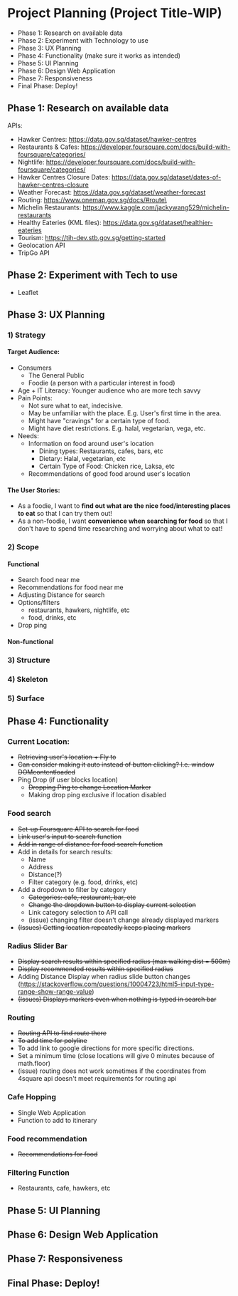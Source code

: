 # Project Planning (Project Title-WIP)

- Phase 1: Research on available data
- Phase 2: Experiment with Technology to use
- Phase 3: UX Planning
- Phase 4: Functionality (make sure it works as intended)
- Phase 5: UI Planning
- Phase 6: Design Web Application
- Phase 7: Responsiveness
- Final Phase: Deploy!

## Phase 1: Research on available data

APIs:
- Hawker Centres: https://data.gov.sg/dataset/hawker-centres
- Restaurants & Cafes: https://developer.foursquare.com/docs/build-with-foursquare/categories/
- Nightlife: https://developer.foursquare.com/docs/build-with-foursquare/categories/
- Hawker Centres Closure Dates: https://data.gov.sg/dataset/dates-of-hawker-centres-closure
- Weather Forecast: https://data.gov.sg/dataset/weather-forecast
- Routing: https://www.onemap.gov.sg/docs/#route\
- Michelin Restaurants: https://www.kaggle.com/jackywang529/michelin-restaurants
- Healthy Eateries (KML files): https://data.gov.sg/dataset/healthier-eateries
- Tourism: https://tih-dev.stb.gov.sg/getting-started
- Geolocation API
- TripGo API

## Phase 2: Experiment with Tech to use

- Leaflet

## Phase 3: UX Planning

### 1) Strategy

#### Target Audience:

- Consumers
  - The General Public
  - Foodie (a person with a particular interest in food)
- Age + IT Literacy: Younger audience who are more tech savvy
- Pain Points:
  - Not sure what to eat, indecisive.
  - May be unfamiliar with the place. E.g. User's first time in the area.
  - Might have "cravings" for a certain type of food.
  - Might have diet restrictions. E.g. halal, vegetarian, vega, etc.
- Needs:
  - Information on food around user's location
    - Dining types: Restaurants, cafes, bars, etc
    - Dietary: Halal, vegetarian, etc
    - Certain Type of Food: Chicken rice, Laksa, etc
  - Recommendations of good food around user's location

#### The User Stories:

<!-- format: as a (what), I want (goal) so that (benefit) -->

- As a foodie, I want to **find out what are the nice food/interesting places to eat** so that I can try them out!
- As a non-foodie, I want **convenience when searching for food** so that I don't have to spend time researching and worrying about what to eat!

### 2) Scope

#### Functional

- Search food near me
- Recommendations for food near me
- Adjusting Distance for search
- Options/filters
  - restaurants, hawkers, nightlife, etc
  - food, drinks, etc
- Drop ping

#### Non-functional

### 3) Structure

### 4) Skeleton

### 5) Surface

## Phase 4: Functionality

### Current Location:

- ~~Retrieving user's location + Fly to~~
- ~~Can consider making it auto instead of button clicking? I.e. window DOMcontentloaded~~
- Ping Drop (if user blocks location)
  - ~~Dropping Ping to change Location Marker~~
  - Making drop ping exclusive if location disabled

### Food search

- ~~Set-up Foursquare API to search for food~~
- ~~Link user's input to search function~~
- ~~Add in range of distance for food search function~~
- Add in details for search results:
  - Name
  - Address
  - Distance(?)
  - Filter category (e.g. food, drinks, etc)
- Add a dropdown to filter by category
  - ~~Categories: cafe, restaurant, bar, etc~~
  - ~~Change the dropdown button to display current selection~~
  - Link category selection to API call
  - (issue) changing filter doesn't change already displayed markers
- ~~(Issues) Getting location repeatedly keeps placing markers~~

### Radius Slider Bar

- ~~Display search results within specified radius (max walking dist = 500m)~~
- ~~Display recommended results within specified radius~~
- Adding Distance Display when radius slide button changes (https://stackoverflow.com/questions/10004723/html5-input-type-range-show-range-value)
- ~~(Issues) Displays markers even when nothing is typed in search bar~~

### Routing
- ~~Routing API to find route there~~
- ~~To add time for polyline~~
- To add link to google directions for more specific directions.
- Set a minimum time (close locations will give 0 minutes because of math.floor)
- (issue) routing does not work sometimes if the coordinates from 4square api doesn't meet requirements for routing api

### Cafe Hopping

- Single Web Application
- Function to add to itinerary

### Food recommendation

- ~~Recommendations for food~~

### Filtering Function

- Restaurants, cafe, hawkers, etc


## Phase 5: UI Planning

## Phase 6: Design Web Application

## Phase 7: Responsiveness

## Final Phase: Deploy!
